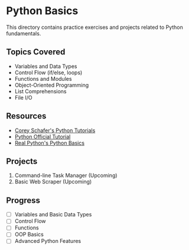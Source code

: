 # Python Basics

This directory contains practice exercises and projects related to Python fundamentals.

## Topics Covered
- Variables and Data Types
- Control Flow (if/else, loops)
- Functions and Modules
- Object-Oriented Programming
- List Comprehensions
- File I/O

## Resources
- [Corey Schafer's Python Tutorials](https://www.youtube.com/playlist?list=PL-osiE80TeTt2d9bfVyTiXJA-UTHn6WwU)
- [Python Official Tutorial](https://docs.python.org/3/tutorial/)
- [Real Python's Python Basics](https://realpython.com/learning-paths/python3-introduction/)

## Projects
1. Command-line Task Manager (Upcoming)
2. Basic Web Scraper (Upcoming)

## Progress
- [ ] Variables and Basic Data Types
- [ ] Control Flow
- [ ] Functions
- [ ] OOP Basics
- [ ] Advanced Python Features
